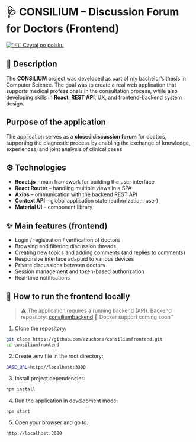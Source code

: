 # 🩺 CONSILIUM – Discussion Forum for Doctors (Frontend)

[![🇵🇱](https://flagcdn.com/w20/pl.png) Czytaj po polsku](README.pl.md)

## 📌 Description

The **CONSILIUM** project was developed as part of my bachelor’s thesis in Computer Science. The goal was to create a real web application that supports medical professionals in the consultation process, while also developing skills in **React**, **REST API**, UX, and frontend-backend system design.

## Purpose of the application

The application serves as a **closed discussion forum** for doctors, supporting the diagnostic process by enabling the exchange of knowledge, experiences, and joint analysis of clinical cases.

## ⚙️ Technologies

- **React.js** – main framework for building the user interface
- **React Router** – handling multiple views in a SPA
- **Axios** – ommunication with the backend REST API 
- **Context API** – global application state (authorization, user)
- **Material UI** – component library

## ✨ Main features (frontend)

- Login / registration / verification of doctors
- Browsing and filtering discussion threads
- Creating new topics and adding comments (and replies to comments)
- Responsive interface adapted to various devices
- Private discussions between doctors
- Session management and token-based authorization
- Real-time notifications

## 🚀 How to run the frontend locally

> ⚠️
> The application requires a running backend (API). Backend repository: [consiliumbackend](https://github.com/azuchora/consiliumbackend)
> 🐳 Docker support coming soon™

1. Clone the repository:

```bash
git clone https://github.com/azuchora/consiliumfrontend.git
cd consiliumfrontend
```

2. Create .env file in the root directory:

```bash
BASE_URL=http://localhost:3300
```

3. Install project dependencies:

```bash
npm install
```

4. Run the application in development mode:

```bash
npm start
```

5. Open your browser and go to:

```bash
http://localhost:3000
```